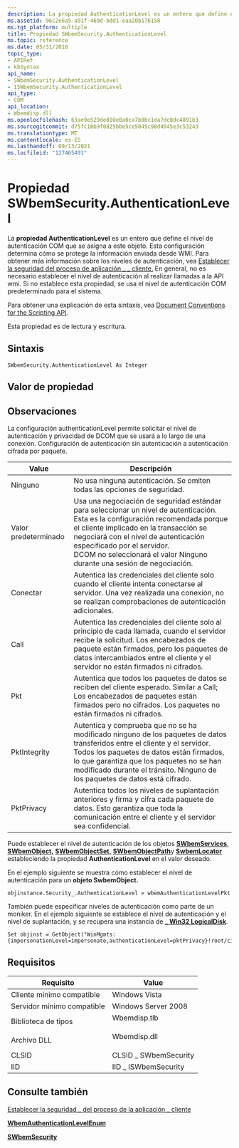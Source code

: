 ```yaml
---
description: La propiedad AuthenticationLevel es un entero que define el nivel de autenticación COM que se asigna a este objeto.
ms.assetid: 96c2e6a5-a91f-469d-bdd1-eaa20b176158
ms.tgt_platform: multiple
title: Propiedad SWbemSecurity.AuthenticationLevel
ms.topic: reference
ms.date: 05/31/2018
topic_type:
- APIRef
- kbSyntax
api_name:
- SWbemSecurity.AuthenticationLevel
- ISWbemSecurity.AuthenticationLevel
api_type:
- COM
api_location:
- Wbemdisp.dll
ms.openlocfilehash: 63ae9e529de010e0a0ca7b8bc1da7dc8dc4891b3
ms.sourcegitcommit: d75fc10b9f0825bbe5ce5045c90d4045e3c53243
ms.translationtype: MT
ms.contentlocale: es-ES
ms.lasthandoff: 09/13/2021
ms.locfileid: "127465491"
---
```

# <a name="swbemsecurityauthenticationlevel-property"></a>Propiedad SWbemSecurity.AuthenticationLevel

La **propiedad AuthenticationLevel** es un entero que define el nivel de autenticación COM que se asigna a este objeto. Esta configuración determina cómo se protege la información enviada desde WMI. Para obtener más información sobre los niveles de autenticación, vea [Establecer la seguridad del proceso de aplicación \_ \_ cliente.](setting-client-application-process-security.md) En general, no es necesario establecer el nivel de autenticación al realizar llamadas a la API wmi. Si no establece esta propiedad, se usa el nivel de autenticación COM predeterminado para el sistema.

Para obtener una explicación de esta sintaxis, vea [Document Conventions for the Scripting API](document-conventions-for-the-scripting-api.md).

Esta propiedad es de lectura y escritura.

## <a name="syntax"></a>Sintaxis


```VB
SWbemSecurity.AuthenticationLevel As Integer
```



## <a name="property-value"></a>Valor de propiedad

## <a name="remarks"></a>Observaciones

La configuración authenticationLevel permite solicitar el nivel de autenticación y privacidad de DCOM que se usará a lo largo de una conexión. Configuración de autenticación sin autenticación a autenticación cifrada por paquete.



| Value        | Descripción                                                                                                                                                                                                                                                                                                            |
|--------------|------------------------------------------------------------------------------------------------------------------------------------------------------------------------------------------------------------------------------------------------------------------------------------------------------------------------|
| Ninguno         | No usa ninguna autenticación. Se omiten todas las opciones de seguridad.<br/>                                                                                                                                                                                                                                         |
| Valor predeterminado      | Usa una negociación de seguridad estándar para seleccionar un nivel de autenticación. Esta es la configuración recomendada porque el cliente implicado en la transacción se negociará con el nivel de autenticación especificado por el servidor.<br/> DCOM no seleccionará el valor Ninguno durante una sesión de negociación.<br/> |
| Conectar      | Autentica las credenciales del cliente solo cuando el cliente intenta conectarse al servidor. Una vez realizada una conexión, no se realizan comprobaciones de autenticación adicionales.<br/>                                                                                                                          |
| Call         | Autentica las credenciales del cliente solo al principio de cada llamada, cuando el servidor recibe la solicitud. Los encabezados de paquete están firmados, pero los paquetes de datos intercambiados entre el cliente y el servidor no están firmados ni cifrados.<br/>                                                     |
| Pkt          | Autentica que todos los paquetes de datos se reciben del cliente esperado. Similar a Call; Los encabezados de paquetes están firmados pero no cifrados. Los paquetes no están firmados ni cifrados.<br/>                                                                                                               |
| PktIntegrity | Autentica y comprueba que no se ha modificado ninguno de los paquetes de datos transferidos entre el cliente y el servidor. Todos los paquetes de datos están firmados, lo que garantiza que los paquetes no se han modificado durante el tránsito. Ninguno de los paquetes de datos está cifrado.<br/>                                            |
| PktPrivacy   | Autentica todos los niveles de suplantación anteriores y firma y cifra cada paquete de datos. Esto garantiza que toda la comunicación entre el cliente y el servidor sea confidencial.<br/>                                                                                                                             |



 

Puede establecer el nivel de autenticación de los objetos [**SWbemServices**](swbemservices.md), [**SWbemObject,**](swbemobject.md) [**SWbemObjectSet,**](swbemobjectset.md) [**SWbemObjectPath**](swbemobjectpath.md)y [**SwbemLocator**](swbemlocator.md) estableciendo la propiedad **AuthenticationLevel** en el valor deseado.

En el ejemplo siguiente se muestra cómo establecer el nivel de autenticación para un **objeto SwbemObject.**


```VB
objinstance.Security_.AuthenticationLevel = wbemAuthenticationLevelPkt
```



También puede especificar niveles de autenticación como parte de un moniker. En el ejemplo siguiente se establece el nivel de autenticación y el nivel de suplantación, y se recupera una instancia de [**\_ Win32 LogicalDisk**](/windows/desktop/CIMWin32Prov/win32-logicaldisk).


```VB
Set objinst = GetObject("WinMgmts:{impersonationLevel=impersonate,authenticationLevel=pktPrivacy}!root/cimv2:Win32_LogicalDisk='c:'")
```



## <a name="requirements"></a>Requisitos



| Requisito | Value |
|-------------------------------------|-----------------------------------------------------------------------------------------|
| Cliente mínimo compatible<br/> | Windows Vista<br/>                                                                |
| Servidor mínimo compatible<br/> | Windows Server 2008<br/>                                                          |
| Biblioteca de tipos<br/>             | <dl> <dt>Wbemdisp.tlb</dt> </dl> |
| Archivo DLL<br/>                      | <dl> <dt>Wbemdisp.dll</dt> </dl> |
| CLSID<br/>                    | CLSID \_ SWbemSecurity<br/>                                                         |
| IID<br/>                      | IID \_ ISWbemSecurity<br/>                                                          |



## <a name="see-also"></a>Consulte también

<dl> <dt>

[Establecer la seguridad \_ del proceso de la aplicación \_ cliente](setting-client-application-process-security.md)
</dt> <dt>

[**WbemAuthenticationLevelEnum**](/windows/desktop/api/Wbemdisp/ne-wbemdisp-wbemauthenticationlevelenum)
</dt> <dt>

[**SWbemSecurity**](swbemsecurity.md)
</dt> </dl>

 

